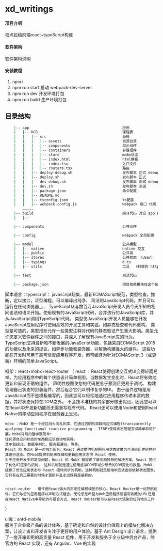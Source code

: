 # xd_writings

#### 项目介绍
校点投稿前端react+typeScript构建

#### 软件架构
软件架构说明


#### 安装教程

1. npm i 
2. npm run start   启动 webpack-dev-server
3. npm run dev 开发环境打包
4. npm run build  生产环境打包

## 目录结构
``` bash
    |-- app                                           应用
    |   |-- KCB                                       课程表
    |   |   |-- src                                   源码
    |   |   |   |-- assets                            资源目录
    |   |   |   |-- components                        展示组件
    |   |   |   |-- containers                        容器组件
    |   |   |   |-- store                             mobx状态
    |   |   |   |-- index.html                        html模板
    |   |   |   |-- index.tsx                         入口文件
    |   |   |   |-- routers.tsx                       路由
    |   |   |-- deploy-debug.sh                       发布脚本 正式 debug (vconsole)
    |   |   |-- deploy.sh                             发布脚本 正式 
    |   |   |-- dev-debug.sh                          发布脚本 测试 debug (vconsole)
    |   |   |-- dev.sh                                发布脚本 测试
    |   |   |-- package.json                          命令配置 
    |   |   |-- README.md                              
    |   |   |-- tsconfig.json                         ts配置                              
    |   |   |-- webpack.config.js                     webpack 端口 代理
        。。。。。。
    |-- build                                         编译代码 对应 app 结构
    |   |--                                

    |-- components                                    公共组件

    |-- config                                        webpack 全局配置

    |-- model                                         公共模型
    |   |-- native                                    native 交互
    |   |-- public                                    公共类
    |   |-- stores                                    公共状态 （User）
    |   |-- typings                                   d.ts 
    |   |-- utils                                     工具  （封装的 http ，日期处理 等）

    |-- test                                          测试代码
    
    |-- package.json                                  项目依赖模块在这个位置 所app通用
```


脚本语言：typescript：
    javascript超集，最新ECMAScript规范，类型检查，推断，定以接口，泛型编程。可以编译出纯净、 简洁的JavaScript代码，并且可以运行在任何浏览器上、
    TypeScript从与数百万JavaScript开发人员今天所知的相同语法和语义开始。使用现有的JavaScript代码，合并流行的JavaScript库，并从JavaScript调用TypeScript代码。
    类型使JavaScript开发人员能够在开发JavaScript应用程序时使用高效的开发工具和实践，如静态检查和代码重构。
    类型是可选的，类型推断允许一些类型注释对代码的静态验证产生重大影响。类型允许您定义软件组件之间的接口，并深入了解现有JavaScript库的行为。
    TypeScript支持最新和不断发展的JavaScript功能，包括来自ECMAScript 2015的功能以及未来的提议，如异步功能和装饰器，以帮助构建强大的组件。
    这些功能在开发时可用于高可信度应用程序开发，但可编译为针对ECMAScript 3（或更新）环境的简单JavaScript。


框架：react+mobx+react-router   （
    react ：React使得创建交互式UI变得轻而易举。为应用程序中的每个状态设计简单视图，当数据发生变化时，React将有效地更新和呈现正确的组件。
    声明性视图使您的代码更易于预测且更易于调试。
    构建管理自己状态的封装组件，然后组合它们以制作复杂的UI。
    由于组件逻辑是用JavaScript而不是模板编写的，因此您可以轻松地通过应用程序传递丰富的数据，并将状态保持在DOM之外。
    不会技术堆栈的其余部分做出假设，因此您可以在React中开发新功能而无需重写现有代码。
    React还可以使用Node和使用React Native的移动应用程序在服务器上呈现。

    mobx ：MobX 是一个经过战火洗礼的库，它通过透明的函数响应式编程(transparently applying functional reactive programming - TFRP)使得状态管理变得简单和可扩展。MobX背后的哲学很简单:
    任何源自应用状态的东西都应该自动地获得。
    其中包括UI、数据序列化、服务器通讯，等等。
    React 和 MobX 是一对强力组合。React 通过提供机制把应用状态转换为可渲染组件树并对其进行渲染。而MobX提供机制来存储和更新应用状态供 React 使用。
    对于应用开发中的常见问题，React 和 MobX 都提供了最优和独特的解决方案。React 提供了优化UI渲染的机制， 这种机制就是通过使用虚拟DOM来减少昂贵的DOM变化的数量。MobX 提供了优化应用状态与 React 组件同步的机制，这种机制就是使用响应式虚拟依赖状态图表，它只有在真正需要的时候才更新并且永远保持是最新的。


    react-router   组件是React强大的声明性编程模型的核心。React Router是一组导航组件，它们与您的应用程序以声明方式组合。无论您是希望为Web应用程序设置可收藏的URL还是在React Native中导航的可组合方式，React Router都可以在React渲染的任何地方工作 
）

ui库：antd-mobile   
    服务于企业级产品的设计体系，基于确定和自然的设计价值观上的模块化解决方案，让设计者和开发者专注于更好的用户体验。基于 Ant Design 设计语言，提供了一套开箱即用的高质量 React 组件，用于开发和服务于企业级中后台产品，除官方的 React 实现，还有 Angular、Vue 的实现